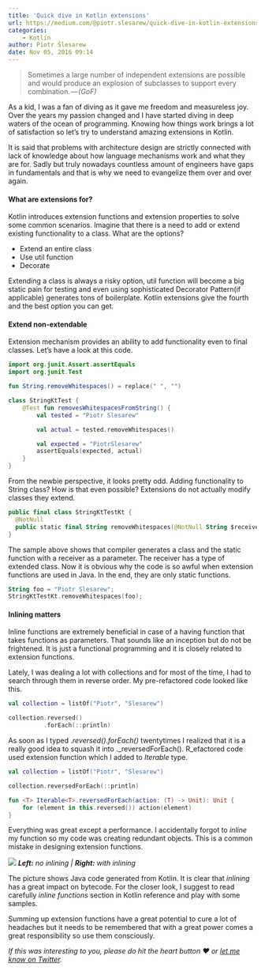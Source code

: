 ```yaml
---
title: 'Quick dive in Kotlin extensions'
url: https://medium.com/@piotr.slesarew/quick-dive-in-kotlin-extensions-317eda4d0c0d#.vulwu13rs
categories:
    - Kotlin
author: Piotr Ślesarew
date: Nov 05, 2016 09:14
---
```

> Sometimes a large number of independent extensions are possible and would produce an explosion of subclasses to support every combination. _— (GoF)_

As a kid, I was a fan of diving as it gave me freedom and measureless joy. Over the years my passion changed and I have started diving in deep waters of the ocean of programming. Knowing how things work brings a lot of satisfaction so let’s try to understand amazing extensions in Kotlin.

It is said that problems with architecture design are strictly connected with lack of knowledge about how language mechanisms work and what they are for. Sadly but truly nowadays countless amount of engineers have gaps in fundamentals and that is why we need to evangelize them over and over again.

#### What are extensions for?

Kotlin introduces extension functions and extension properties to solve some common scenarios. Imagine that there is a need to add or extend existing functionality to a class. What are the options?

* Extend an entire class
* Use util function
* Decorate

Extending a class is always a risky option, util function will become a big static pain for testing and even using sophisticated Decorator Pattern(if applicable) generates tons of boilerplate. Kotlin extensions give the fourth and the best option you can get.

#### Extend non-extendable

Extension mechanism provides an ability to add functionality even to final classes. Let’s have a look at this code.

```kotlin
import org.junit.Assert.assertEquals
import org.junit.Test

fun String.removeWhitespaces() = replace(" ", "")

class StringKtTest {
    @Test fun removesWhitespacesFromString() {
        val tested = "Piotr Slesarew"

        val actual = tested.removeWhitespaces()

        val expected = "PiotrSlesarew"
        assertEquals(expected, actual)
    }
}
```

From the newbie perspective, it looks pretty odd. Adding functionality to String class? How is that even possible? Extensions do not actually modify classes they extend.

```kotlin
public final class StringKtTestKt {
  @NotNull
  public static final String removeWhitespaces(@NotNull String $receiver) {}
}
```

The sample above shows that compiler generates a class and the static function with a receiver as a parameter. The receiver has a type of extended class. Now it is obvious why the code is so awful when extension functions are used in Java. In the end, they are only static functions.

```kotlin
String foo = "Piotr Slesarew";
StringKtTestKt.removeWhitespaces(foo);
```

#### Inlining matters

Inline functions are extremely beneficial in case of a having function that takes functions as parameters. That sounds like an inception but do not be frightened. It is just a functional programming and it is closely related to extension functions.

Lately, I was dealing a lot with collections and for most of the time, I had to search through them in reverse order. My pre-refactored code looked like this.

```kotlin
val collection = listOf("Piotr", "Slesarew")

collection.reversed()
          .forEach(::println)
```

As soon as I typed ._reversed().forEach()_ twentytimes I realized that it is a really good idea to squash it into ._reversedForEach(). R_efactored code used extension function which I added to _Iterable_ type.

```kotlin
val collection = listOf("Piotr", "Slesarew")

collection.reversedForEach(::println)

fun <T> Iterable<T>.reversedForEach(action: (T) -> Unit): Unit {
    for (element in this.reversed()) action(element)
}
```

Everything was great except a performance. I accidentally forgot to _inline_ my function so my code was creating redundant objects. This is a common mistake in designing extension functions.

![](https://cdn-images-1.medium.com/max/800/1*5Wsah0hFTzI4-a0MYBgOoA.png)
_**Left:** no inlining | **Right:** with inlining_

The picture shows Java code generated from Kotlin. It is clear that _inlining_ has a great impact on bytecode. For the closer look, I suggest to read carefully _inline functions_ section in Kotlin reference and play with some samples.

Summing up extension functions have a great potential to cure a lot of headaches but it needs to be remembered that with a great power comes a great responsibility so use them consciously.

_If this was interesting to you, please do hit the heart button ❤ or_ [_let me know on Twitter_](https://twitter.com/SliskiCode)_._
